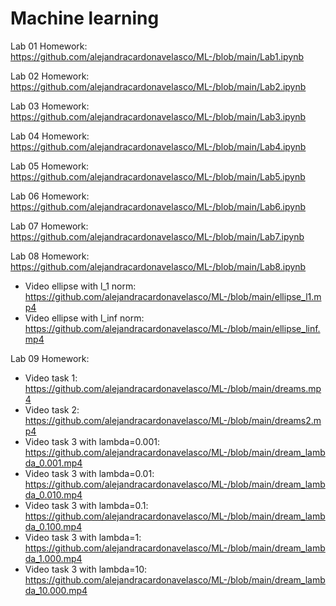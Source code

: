 # Machine learning
Lab 01 Homework: https://github.com/alejandracardonavelasco/ML-/blob/main/Lab1.ipynb

Lab 02 Homework: https://github.com/alejandracardonavelasco/ML-/blob/main/Lab2.ipynb

Lab 03 Homework: https://github.com/alejandracardonavelasco/ML-/blob/main/Lab3.ipynb

Lab 04 Homework: https://github.com/alejandracardonavelasco/ML-/blob/main/Lab4.ipynb

Lab 05 Homework: https://github.com/alejandracardonavelasco/ML-/blob/main/Lab5.ipynb

Lab 06 Homework: https://github.com/alejandracardonavelasco/ML-/blob/main/Lab6.ipynb

Lab 07 Homework: https://github.com/alejandracardonavelasco/ML-/blob/main/Lab7.ipynb

Lab 08 Homework: https://github.com/alejandracardonavelasco/ML-/blob/main/Lab8.ipynb
- Video ellipse with l_1 norm: https://github.com/alejandracardonavelasco/ML-/blob/main/ellipse_l1.mp4
- Video ellipse with l_inf norm:  https://github.com/alejandracardonavelasco/ML-/blob/main/ellipse_linf.mp4

Lab 09 Homework:
- Video task 1: https://github.com/alejandracardonavelasco/ML-/blob/main/dreams.mp4
- Video task 2: https://github.com/alejandracardonavelasco/ML-/blob/main/dreams2.mp4
- Video task 3 with lambda=0.001: https://github.com/alejandracardonavelasco/ML-/blob/main/dream_lambda_0.001.mp4
- Video task 3 with lambda=0.01: https://github.com/alejandracardonavelasco/ML-/blob/main/dream_lambda_0.010.mp4
- Video task 3 with lambda=0.1: https://github.com/alejandracardonavelasco/ML-/blob/main/dream_lambda_0.100.mp4
- Video task 3 with lambda=1: https://github.com/alejandracardonavelasco/ML-/blob/main/dream_lambda_1.000.mp4
- Video task 3 with lambda=10: https://github.com/alejandracardonavelasco/ML-/blob/main/dream_lambda_10.000.mp4
